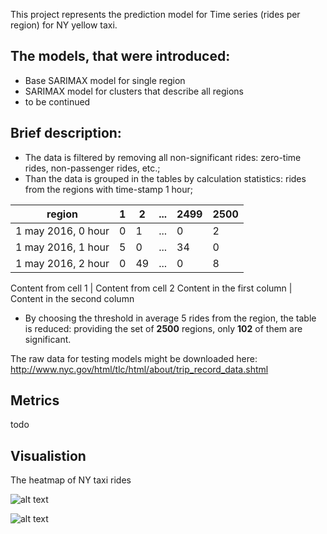 This project represents the prediction model for Time series (rides per region) for NY yellow taxi.

## The models, that were introduced:
* Base SARIMAX model for single region 
* SARIMAX model for clusters that describe all regions
* to be continued

## Brief description:
* The data is filtered by removing all non-significant rides: zero-time rides, non-passenger rides, etc.;
* Than the data is grouped in the tables by calculation statistics: rides from the regions with time-stamp 1 hour;

region|1|2|...|2499|2500
------|-|-|---|----|----
1 may 2016, 0 hour|0|1|...|0|2 
1 may 2016, 1 hour|5|0|...|34|0 
1 may 2016, 2 hour|0|49|...|0|8 

Content from cell 1 | Content from cell 2
Content in the first column | Content in the second column
* By choosing the threshold in average 5 rides from the region, the table is reduced: providing the set of **2500** regions, only **102** of them are significant.

The raw data for testing models might be downloaded here: http://www.nyc.gov/html/tlc/html/about/trip_record_data.shtml


## Metrics
 todo

## Visualistion
The heatmap of NY taxi rides

![alt text](http://savepic.ru/14518043.png)

![alt text](http://savepic.ru/14520088.png)
